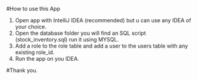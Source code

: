 #How to use this App

1. Open app with IntelliJ IDEA (recommended) but u can use any IDEA of your choice.
2. Open the database folder you will find an SQL script (stock_inventory.sql) run it using MYSQL.
3. Add a role to the role table and add a user to the users table with any existing role_id.
4. Run the app on you IDEA.

#Thank you.
